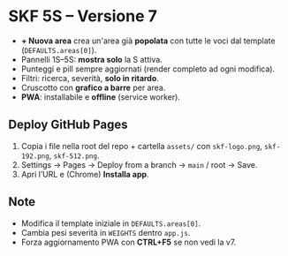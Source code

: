 # SKF 5S – Versione 7

- **+ Nuova area** crea un'area già **popolata** con tutte le voci dal template (`DEFAULTS.areas[0]`).
- Pannelli 1S–5S: **mostra solo** la S attiva.
- Punteggi e pill sempre aggiornati (render completo ad ogni modifica).
- Filtri: ricerca, severità, **solo in ritardo**.
- Cruscotto con **grafico a barre** per area.
- **PWA**: installabile e **offline** (service worker).

## Deploy GitHub Pages
1. Copia i file nella root del repo + cartella `assets/` con `skf-logo.png`, `skf-192.png`, `skf-512.png`.
2. Settings → Pages → Deploy from a branch → `main` / root → Save.
3. Apri l’URL e (Chrome) **Installa app**.

## Note
- Modifica il template iniziale in `DEFAULTS.areas[0]`.
- Cambia pesi severità in `WEIGHTS` dentro `app.js`.
- Forza aggiornamento PWA con **CTRL+F5** se non vedi la v7.


